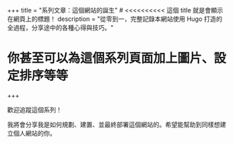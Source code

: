+++
title = "系列文章：這個網站的誕生" # <<<<<<<<<< 這個 title 就是會顯示在網頁上的標題！
description = "從零到一，完整記錄本網站使用 Hugo 打造的全過程，分享途中的各種心得與技巧。"
# 你甚至可以為這個系列頁面加上圖片、設定排序等等
+++

歡迎追蹤這個系列！

我將會分享我是如何規劃、建置、並最終部署這個網站的。希望能幫助到同樣想建立個人網站的你。
